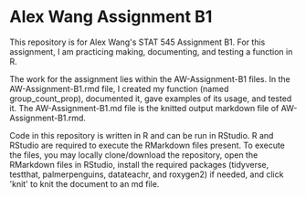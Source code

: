 # Alex Wang Assignment B1
This repository is for Alex Wang's STAT 545 Assignment B1. For this assignment, I am practicing making, documenting, and testing a function in R.

The work for the assignment lies within the AW-Assignment-B1 files. In the AW-Assignment-B1.rmd file, I created my function (named group_count_prop), documented it, gave examples of its usage, and tested it. The AW-Assignment-B1.md file is the knitted output markdown file of AW-Assignment-B1.rmd.

Code in this repository is written in R and can be run in RStudio. R and RStudio are required to execute the RMarkdown files present. To execute the files, you may locally clone/download the repository, open the RMarkdown files in RStudio, install the required packages (tidyverse, testthat, palmerpenguins, datateachr, and roxygen2) if needed, and click 'knit' to knit the document to an md file.

